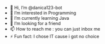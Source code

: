 - 👋 Hi, I’m @danica123-bot
- 👀 I’m interested in Programming 
- 🌱 I’m currently learning Java
- 💞️ I’m looking for a friend
- 📫 How to reach me : you can just inbox me
- ⚡ Fun fact: I chose IT cause  i got no choice 

<!---
danica123-bot/danica123-bot is a ✨ special ✨ repository because its `README.md` (this file) appears on your GitHub profile.
You can click the Preview link to take a look at your changes.
--->
